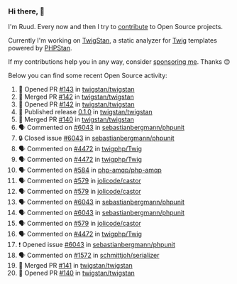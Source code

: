 ### Hi there, 👋

I'm Ruud. Every now and then I try to [contribute](https://github.com/pulls?q=+is%3Apr+author%3Aruudk+archived%3Afalse+is%3Apublic+) to Open Source projects.

Currently I'm working on [TwigStan](https://github.com/twigstan), a static analyzer for [Twig](https://twig.symfony.com/) templates powered by [PHPStan](https://phpstan.org/).

If my contributions help you in any way, consider [sponsoring me](https://github.com/sponsors/ruudk). Thanks 😊

Below you can find some recent Open Source activity:

<!--START_SECTION:activity-->
1. 💪 Opened PR [#143](https://github.com/twigstan/twigstan/pull/143) in [twigstan/twigstan](https://github.com/twigstan/twigstan)
2. 🎉 Merged PR [#142](https://github.com/twigstan/twigstan/pull/142) in [twigstan/twigstan](https://github.com/twigstan/twigstan)
3. 💪 Opened PR [#142](https://github.com/twigstan/twigstan/pull/142) in [twigstan/twigstan](https://github.com/twigstan/twigstan)
4. 🚀 Published release [0.1.0](https://github.com/twigstan/twigstan/releases/tag/0.1.0) in [twigstan/twigstan](https://github.com/twigstan/twigstan)
5. 🎉 Merged PR [#140](https://github.com/twigstan/twigstan/pull/140) in [twigstan/twigstan](https://github.com/twigstan/twigstan)
6. 🗣 Commented on [#6043](https://github.com/sebastianbergmann/phpunit/issues/6043#issuecomment-2497674536) in [sebastianbergmann/phpunit](https://github.com/sebastianbergmann/phpunit)
7. 🔒 Closed issue [#6043](https://github.com/sebastianbergmann/phpunit/issues/6043) in [sebastianbergmann/phpunit](https://github.com/sebastianbergmann/phpunit)
8. 🗣 Commented on [#4472](https://github.com/twigphp/Twig/pull/4472#issuecomment-2497668493) in [twigphp/Twig](https://github.com/twigphp/Twig)
9. 🗣 Commented on [#4472](https://github.com/twigphp/Twig/pull/4472#issuecomment-2497647687) in [twigphp/Twig](https://github.com/twigphp/Twig)
10. 🗣 Commented on [#584](https://github.com/php-amqp/php-amqp/pull/584#issuecomment-2497511591) in [php-amqp/php-amqp](https://github.com/php-amqp/php-amqp)
11. 🗣 Commented on [#579](https://github.com/jolicode/castor/issues/579#issuecomment-2497417075) in [jolicode/castor](https://github.com/jolicode/castor)
12. 🗣 Commented on [#579](https://github.com/jolicode/castor/issues/579#issuecomment-2497410841) in [jolicode/castor](https://github.com/jolicode/castor)
13. 🗣 Commented on [#6043](https://github.com/sebastianbergmann/phpunit/issues/6043#issuecomment-2497407111) in [sebastianbergmann/phpunit](https://github.com/sebastianbergmann/phpunit)
14. 🗣 Commented on [#6043](https://github.com/sebastianbergmann/phpunit/issues/6043#issuecomment-2497375027) in [sebastianbergmann/phpunit](https://github.com/sebastianbergmann/phpunit)
15. 🗣 Commented on [#579](https://github.com/jolicode/castor/issues/579#issuecomment-2497330708) in [jolicode/castor](https://github.com/jolicode/castor)
16. 🗣 Commented on [#4472](https://github.com/twigphp/Twig/pull/4472#issuecomment-2497319890) in [twigphp/Twig](https://github.com/twigphp/Twig)
17. ❗ Opened issue [#6043](https://github.com/sebastianbergmann/phpunit/issues/6043) in [sebastianbergmann/phpunit](https://github.com/sebastianbergmann/phpunit)
18. 🗣 Commented on [#1572](https://github.com/schmittjoh/serializer/pull/1572#issuecomment-2497242118) in [schmittjoh/serializer](https://github.com/schmittjoh/serializer)
19. 🎉 Merged PR [#141](https://github.com/twigstan/twigstan/pull/141) in [twigstan/twigstan](https://github.com/twigstan/twigstan)
20. 💪 Opened PR [#140](https://github.com/twigstan/twigstan/pull/140) in [twigstan/twigstan](https://github.com/twigstan/twigstan)
<!--END_SECTION:activity-->
